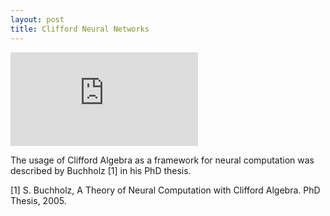 ```yaml
---
layout: post
title: Clifford Neural Networks
---
```


![equation](http://www.sciweavers.org/tex2img.php?eq=1%2Bsin%28mc%5E2%29&bc=White&fc=Black&im=jpg&fs=12&ff=arev&edit=)

The usage of Clifford Algebra as a framework for neural computation was described by Buchholz [1] in his PhD thesis.  




[1] S. Buchholz, A Theory of Neural Computation with Clifford Algebra. PhD Thesis, 2005.


